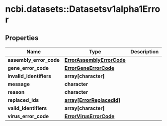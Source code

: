 # ncbi.datasets::Datasetsv1alpha1Error

## Properties
Name | Type | Description | Notes
------------ | ------------- | ------------- | -------------
**assembly_error_code** | [**ErrorAssemblyErrorCode**](ErrorAssemblyErrorCode.md) |  | [optional] 
**gene_error_code** | [**ErrorGeneErrorCode**](ErrorGeneErrorCode.md) |  | [optional] 
**invalid_identifiers** | **array[character]** |  | [optional] 
**message** | **character** |  | [optional] 
**reason** | **character** |  | [optional] 
**replaced_ids** | [**array[ErrorReplacedId]**](ErrorReplacedId.md) |  | [optional] 
**valid_identifiers** | **array[character]** |  | [optional] 
**virus_error_code** | [**ErrorVirusErrorCode**](ErrorVirusErrorCode.md) |  | [optional] 


